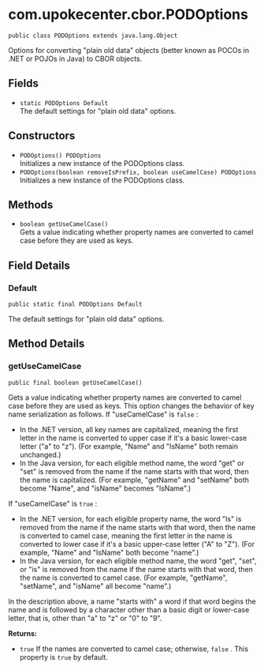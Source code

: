 # com.upokecenter.cbor.PODOptions

    public class PODOptions extends java.lang.Object

Options for converting "plain old data" objects (better known as POCOs in
 .NET or POJOs in Java) to CBOR objects.

## Fields

* `static PODOptions Default`<br>
 The default settings for "plain old data" options.

## Constructors

* `PODOptions() PODOptions`<br>
 Initializes a new instance of the PODOptions
 class.
* `PODOptions​(boolean removeIsPrefix,
          boolean useCamelCase) PODOptions`<br>
 Initializes a new instance of the PODOptions
 class.

## Methods

* `boolean getUseCamelCase()`<br>
 Gets a value indicating whether property names are converted to camel
 case before they are used as keys.

## Field Details

### Default
    public static final PODOptions Default
The default settings for "plain old data" options.
## Method Details

### getUseCamelCase
    public final boolean getUseCamelCase()
<p>Gets a value indicating whether property names are converted to camel
 case before they are used as keys. This option changes the behavior of
 key name serialization as follows. If "useCamelCase" is <code>false</code> :
 </p> <ul> <li>In the .NET version, all key names are capitalized,
 meaning the first letter in the name is converted to upper case if
 it's a basic lower-case letter ("a" to "z"). (For example, "Name" and
 "IsName" both remain unchanged.) </li> <li>In the Java version, for
 each eligible method name, the word "get" or "set" is removed from the
 name if the name starts with that word, then the name is capitalized.
 (For example, "getName" and "setName" both become "Name", and "isName"
 becomes "IsName".) </li> </ul> <p>If "useCamelCase" is <code>true</code> :
 </p> <ul> <li>In the .NET version, for each eligible property name,
 the word "Is" is removed from the name if the name starts with that
 word, then the name is converted to camel case, meaning the first
 letter in the name is converted to lower case if it's a basic
 upper-case letter ("A" to "Z"). (For example, "Name" and "IsName" both
 become "name".) </li> <li>In the Java version, for each eligible
 method name, the word "get", "set", or "is" is removed from the name
 if the name starts with that word, then the name is converted to camel
 case. (For example, "getName", "setName", and "isName" all become
 "name".) </li> </ul> <p>In the description above, a name "starts with"
 a word if that word begins the name and is followed by a character
 other than a basic digit or lower-case letter, that is, other than "a"
 to "z" or "0" to "9". </p>

**Returns:**

* <code>true</code> If the names are converted to camel case; otherwise,
 <code>false</code> . This property is <code>true</code> by default.
